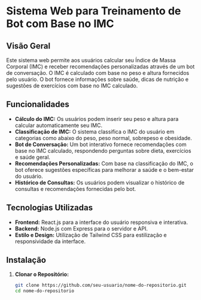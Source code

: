 # Sistema Web para Treinamento de Bot com Base no IMC

## Visão Geral

Este sistema web permite aos usuários calcular seu Índice de Massa Corporal (IMC) e receber recomendações personalizadas através de um bot de conversação. O IMC é calculado com base no peso e altura fornecidos pelo usuário. O bot fornece informações sobre saúde, dicas de nutrição e sugestões de exercícios com base no IMC calculado.

## Funcionalidades

- **Cálculo do IMC:** Os usuários podem inserir seu peso e altura para calcular automaticamente seu IMC.
- **Classificação de IMC:** O sistema classifica o IMC do usuário em categorias como abaixo do peso, peso normal, sobrepeso e obesidade.
- **Bot de Conversação:** Um bot interativo fornece recomendações com base no IMC calculado, respondendo perguntas sobre dieta, exercícios e saúde geral.
- **Recomendações Personalizadas:** Com base na classificação do IMC, o bot oferece sugestões específicas para melhorar a saúde e o bem-estar do usuário.
- **Histórico de Consultas:** Os usuários podem visualizar o histórico de consultas e recomendações fornecidas pelo bot.

## Tecnologias Utilizadas

- **Frontend:** React.js para a interface do usuário responsiva e interativa.
- **Backend:** Node.js com Express para o servidor e API.
- **Estilo e Design:** Utilização de Tailwind CSS para estilização e responsividade da interface.

## Instalação

1. **Clonar o Repositório:**
   ```bash
   git clone https://github.com/seu-usuario/nome-do-repositorio.git
   cd nome-do-repositorio
